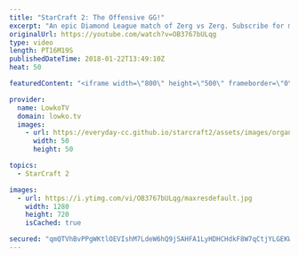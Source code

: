 ```yaml
---
title: "StarCraft 2: The Offensive GG!"
excerpt: "An epic Diamond League match of Zerg vs Zerg. Subscribe for more videos: http://lowko.tv/youtube Trading Spawn Locations: https://goo.gl/CfmNtq  One of the players in this match of StarCraft 2 decides to cheese. No surprise there, as it is one of the most common ways of playing the matchup on the ladder."
originalUrl: https://youtube.com/watch?v=OB3767bULqg
type: video
length: PT16M19S
publishedDateTime: 2018-01-22T13:49:10Z
heat: 50

featuredContent: "<iframe width=\"800\" height=\"500\" frameborder=\"0\" src=\"https://www.youtube.com/embed/OB3767bULqg\" allow=\"accelerometer; autoplay; encrypted-media; gyroscope; picture-in-picture\" allowfullscreen></iframe>"

provider:
  name: LowkoTV
  domain: lowko.tv
  images:
    - url: https://everyday-cc.github.io/starcraft2/assets/images/organizations/lowko.tv-50x50.jpg
      width: 50
      height: 50

topics:
  - StarCraft 2

images:
  - url: https://i.ytimg.com/vi/OB3767bULqg/maxresdefault.jpg
    width: 1280
    height: 720
    isCached: true

secured: "qmQTVhBvPPgWKtlOEVIshM7LdeW6hQ9jSAHFA1LyHDHCHdkF8W7qCtjYLGEKWFg3oPIAaFrBkwZbDTxdHCn+uOiXDf35+nguP/DbbIOrRStFx5X0Go79fIBrjm60j1hzAHo6dZtlgFNUMtRn2MJtk+mxxTPS8Iplmu9Bke29rLKFOXznPmRik3ejBFlbQzKB8lEPlpthcIOR8Nhd6MUTi9nKyTaU5igJLEud30GFaJrDGuJAmL/L6NfcMrACgGmhQuEfxEfpHjz+q2D17Pde+3gy4TsY9h5sUNHsnSrkvj5irg6I4nS8YmCCV2zwe+BZ+584dNsofiEOPebKZ8PO4Vc3xo8ZZOU1grcHAig5zFOmirIN3Wa7bAlbTaKlhL0IZ9S34PwroCQK1TKOTFkeGJdro6nbogcIqwrN/1mlXSc=;qKeQ2FpdF4gK8tmfOs1JyA=="
---
```


